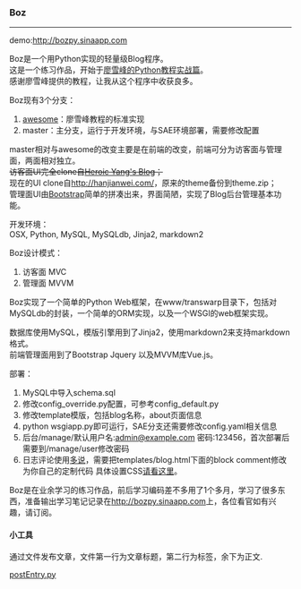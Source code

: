 ### Boz

***

demo:<http://bozpy.sinaapp.com>

Boz是一个用Python实现的轻量级Blog程序。  
这是一个练习作品，开始于[廖雪峰的Python教程实战篇](http://www.liaoxuefeng.com/wiki/001374738125095c955c1e6d8bb493182103fac9270762a000/001397616003925a3d157284cd24bc0952d6c4a7c9d8c55000)。  
感谢廖雪峰提供的教程，让我从这个程序中收获良多。


Boz现有3个分支：

1. [awesome](https://github.com/zhu327/boz/tree/awesome)：廖雪峰教程的标准实现
2. master：主分支，运行于开发环境，与SAE环境部署，需要修改配置

master相对与awesome的改变主要是在前端的改变，前端可分为访客面与管理面，两面相对独立。  
<del>访客面UI完全clone自[Heroic Yang's Blog](http://heroicyang.com/)；</del>  
现在的UI clone自<http://hanjianwei.com/>，原来的theme备份到theme.zip；  
管理面UI由[Bootstrap](https://github.com/twbs/bootstrap/)简单的拼凑出来，界面简陋，实现了Blog后台管理基本功能。

开发环境：  
OSX, Python, MySQL, MySQLdb, Jinja2, markdown2

Boz设计模式：

1. 访客面 MVC
2. 管理面 MVVM

Boz实现了一个简单的Python Web框架，在www/transwarp目录下，包括对MySQLdb的封装，一个简单的ORM实现，以及一个WSGI的web框架实现。

数据库使用MySQL，模版引擎用到了Jinja2，使用markdown2来支持markdown格式。  
前端管理面用到了Bootstrap Jquery 以及MVVM库Vue.js。

部署：

1. MySQL中导入schema.sql
2. 修改config_override.py配置，可参考config_default.py
3. 修改template模版，包括blog名称，about页面信息
4. python wsgiapp.py即可运行，SAE分支还需要修改config.yaml相关信息
5. 后台/manage/默认用户名:admin@example.com 密码:123456，首次部署后需要到/manage/user修改密码
6. 日志评论使用[多说](http://duoshuo.com/)，需要把templates/blog.html下面的block comment修改为你自己的定制代码
   具体设置CSS[请看这里](http://heroicyang.com/2013/05/22/hexo-theme-modernist/)。

Boz是在业余学习的练习作品，前后学习编码差不多用了1个多月，学习了很多东西，准备输出学习笔记记录在<http://bozpy.sinaapp.com>上，各位看官如有兴趣，请订阅。

#### 小工具

通过文件发布文章，文件第一行为文章标题，第二行为标签，余下为正文.

[postEntry.py](https://gist.github.com/zhu327/2a473332a796146b4dbd)
